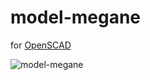 # model-megane

for [OpenSCAD](https://openscad.org/)

![model-megane](https://user-images.githubusercontent.com/1715217/193431153-1492ee43-575b-4cd9-9157-e7443a3cc6f2.jpg)
